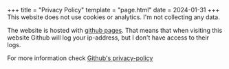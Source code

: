 +++
title = "Privacy Policy"
template = "page.html"
date = 2024-01-31
+++
This website does not use cookies or analytics. I'm not collecting any data.

The website is hosted with [github pages](https://docs.github.com/en/pages/getting-started-with-github-pages/about-github-pages). That means that when visiting this website Github will log your ip-address, but I don't have access to their logs. 

For more information check [Github's privacy-policy](https://docs.github.com/en/pages/getting-started-with-github-pages/about-github-pages) 
